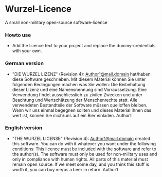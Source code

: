 Wurzel-Licence
==============

A small non-military open-source software-licence

### Howto use
* Add the licence text to your project and replace the dummy-credentials with your own.

### German version  
* "DIE WURZEL LIZENZ" (Revision 4): <Author1@mail.domain> hat/haben diese Software geschrieben. Mit diesem Material können Sie unter folgenden Bedingungen machen was Sie wollen: Die Beibehaltung dieser Lizenz und eine Namensnennung sind Vorraussetzung. Eine Verwendung findet ausschliesslich zu zivilen Zwecken und unter Beachtung und Wertschätzung der Menschenrechte statt. Alle verwendeten Bestandteile der Software müssen quelloffen bleiben. Wenn wir uns einmal begegnen sollten und dieses Material Ihnen das wert ist, können Sie mich/uns auf ein Bier einladen.  Author1

### English version
* "THE WURZEL LICENSE" (Revision 4):  <Author1@mail.domain> created this software. You can do with it whatever you want under the following conditions: This licence must be included with the software and refer to the author(s). The software must only be used for non-military uses and only in compliance with human rights. All parts of this material must remain open source. If we meet some day, and you think this stuff is worth it, you can buy me/us a beer in return. Author1
